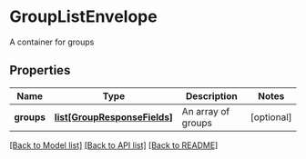 # GroupListEnvelope

A container for groups
## Properties
Name | Type | Description | Notes
------------ | ------------- | ------------- | -------------
**groups** | [**list[GroupResponseFields]**](GroupResponseFields.md) | An array of groups | [optional] 

[[Back to Model list]](../README.md#documentation-for-models) [[Back to API list]](../README.md#documentation-for-api-endpoints) [[Back to README]](../README.md)



